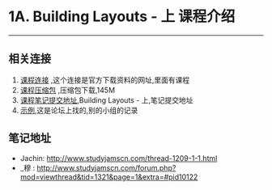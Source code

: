 # 1A. Building Layouts - 上 课程介绍

---
##  相关连接

  1.  [课程连接](<http://www.studyjamscn.com/thread-25-1-1.html>) ,这个连接是官方下载资料的网址,里面有课程
  2.  [课程压缩包](http://7xry3e.com2.z0.glb.qiniucdn.com/studyjams/udacity/2016/1A.BuildingLayouts.zip) ,压缩包下载,145M
  3.  [课程笔记提交地址](http://www.studyjamscn.com/forum-168-1.html),Building Layouts - 上,笔记提交地址
  4.  [示例](http://www.studyjamscn.com/thread-1173-1-1.html),这是论坛上找的,别的小组的记录

##  笔记地址
*	Jachin: <http://www.studyjamscn.com/thread-1209-1-1.html>
*	_穆 : <http://www.studyjamscn.com/forum.php?mod=viewthread&tid=1321&page=1&extra=#pid10122>
